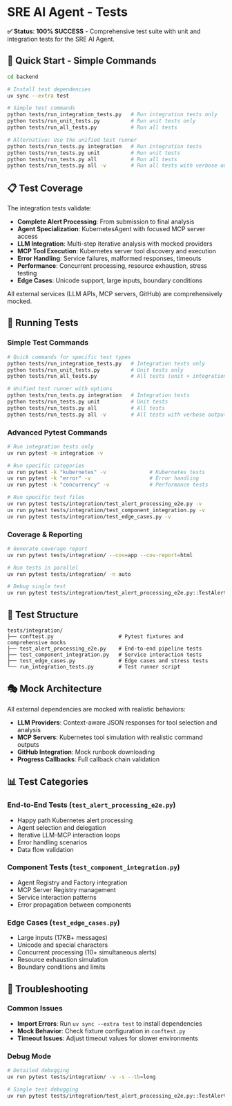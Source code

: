 # SRE AI Agent - Tests

**✅ Status**: **100% SUCCESS** - Comprehensive test suite with unit and integration tests for the SRE AI Agent.

## 🚀 **Quick Start - Simple Commands**

```bash
cd backend

# Install test dependencies
uv sync --extra test

# Simple test commands
python tests/run_integration_tests.py   # Run integration tests only
python tests/run_unit_tests.py          # Run unit tests only  
python tests/run_all_tests.py           # Run all tests

# Alternative: Use the unified test runner
python tests/run_tests.py integration   # Run integration tests
python tests/run_tests.py unit          # Run unit tests
python tests/run_tests.py all           # Run all tests
python tests/run_tests.py all -v        # Run all tests with verbose output
```

## 📋 **Test Coverage**

The integration tests validate:

- **Complete Alert Processing**: From submission to final analysis
- **Agent Specialization**: KubernetesAgent with focused MCP server access  
- **LLM Integration**: Multi-step iterative analysis with mocked providers
- **MCP Tool Execution**: Kubernetes server tool discovery and execution
- **Error Handling**: Service failures, malformed responses, timeouts
- **Performance**: Concurrent processing, resource exhaustion, stress testing
- **Edge Cases**: Unicode support, large inputs, boundary conditions

All external services (LLM APIs, MCP servers, GitHub) are comprehensively mocked.

## 🎯 **Running Tests**

### **Simple Test Commands**
```bash
# Quick commands for specific test types
python tests/run_integration_tests.py   # Integration tests only
python tests/run_unit_tests.py          # Unit tests only
python tests/run_all_tests.py           # All tests (unit + integration)

# Unified test runner with options  
python tests/run_tests.py integration   # Integration tests
python tests/run_tests.py unit          # Unit tests  
python tests/run_tests.py all           # All tests
python tests/run_tests.py all -v        # All tests with verbose output
```

### **Advanced Pytest Commands**
```bash
# Run integration tests only
uv run pytest -m integration -v

# Run specific categories
uv run pytest -k "kubernetes" -v              # Kubernetes tests
uv run pytest -k "error" -v                   # Error handling
uv run pytest -k "concurrency" -v             # Performance tests

# Run specific test files
uv run pytest tests/integration/test_alert_processing_e2e.py -v
uv run pytest tests/integration/test_component_integration.py -v
uv run pytest tests/integration/test_edge_cases.py -v
```

### **Coverage & Reporting**
```bash
# Generate coverage report
uv run pytest tests/integration/ --cov=app --cov-report=html

# Run tests in parallel
uv run pytest tests/integration/ -n auto

# Debug single test
uv run pytest tests/integration/test_alert_processing_e2e.py::TestAlertProcessingE2E::test_happy_path_kubernetes_alert_processing -v -s
```

## 📁 **Test Structure**

```
tests/integration/
├── conftest.py                     # Pytest fixtures and comprehensive mocks
├── test_alert_processing_e2e.py    # End-to-end pipeline tests
├── test_component_integration.py   # Service interaction tests
├── test_edge_cases.py              # Edge cases and stress tests
└── run_integration_tests.py        # Test runner script
```

## 🎭 **Mock Architecture**

All external dependencies are mocked with realistic behaviors:

- **LLM Providers**: Context-aware JSON responses for tool selection and analysis
- **MCP Servers**: Kubernetes tool simulation with realistic command outputs
- **GitHub Integration**: Mock runbook downloading
- **Progress Callbacks**: Full callback chain validation

## 📊 **Test Categories**

### **End-to-End Tests** (`test_alert_processing_e2e.py`)
- Happy path Kubernetes alert processing
- Agent selection and delegation
- Iterative LLM-MCP interaction loops
- Error handling scenarios
- Data flow validation

### **Component Tests** (`test_component_integration.py`)  
- Agent Registry and Factory integration
- MCP Server Registry management
- Service interaction patterns
- Error propagation between components

### **Edge Cases** (`test_edge_cases.py`)
- Large inputs (17KB+ messages)
- Unicode and special characters
- Concurrent processing (10+ simultaneous alerts)
- Resource exhaustion simulation
- Boundary conditions and limits

## 🔧 **Troubleshooting**

### **Common Issues**
- **Import Errors**: Run `uv sync --extra test` to install dependencies
- **Mock Behavior**: Check fixture configuration in `conftest.py`
- **Timeout Issues**: Adjust timeout values for slower environments

### **Debug Mode**
```bash
# Detailed debugging
uv run pytest tests/integration/ -v -s --tb=long

# Single test debugging  
uv run pytest tests/integration/test_alert_processing_e2e.py::TestAlertProcessingE2E::test_happy_path_kubernetes_alert_processing -v -s
``` 